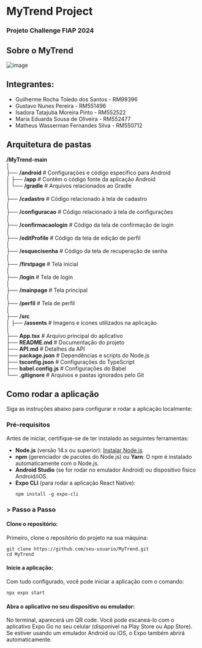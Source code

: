 # MyTrend Project
### Projeto Challenge FIAP 2024

## Sobre o MyTrend
![image](https://github.com/user-attachments/assets/78281615-9c2c-4315-968a-2356ce4881ed)


## Integrantes:
- Guilherme Rocha Toledo dos Santos - RM99396
- Gustavo Nunes Pereira - RM551496
- Isadora Tatajuba Moreira Pinto - RM552522
- Maria Eduarda Sousa de Oliveira - RM552477
- Matheus Wasserman Fernandes Silva - RM550712

## Arquitetura de pastas 

**/MyTrend-main**  
│  
├── **/android**                  # Configurações e código específico para Android  
│   ├── **/app**                  # Contém o código fonte da aplicação Android  
│   └── **/gradle**               # Arquivos relacionados ao Gradle  
│  
├── **/cadastro**                 # Código relacionado à tela de cadastro  
│  
├── **/configuracao**             # Código relacionado à tela de configurações  
│  
├── **/confirmacaologin**         # Código da tela de confirmação de login  
│  
├── **/editProfile**              # Código da tela de edição de perfil  
│  
├── **/esquecisenha**             # Código da tela de recuperação de senha  
│  
├── **/firstpage**                # Tela inicial  
│  
├── **/login**                    # Tela de login  
│  
├── **/mainpage**                 # Tela principal  
│  
├── **/perfil**                   # Tela de perfil  
│  
├── **/src**  
│   ├── **/assents**              # Imagens e ícones utilizados na aplicação  
│  
├── **App.tsx**                   # Arquivo principal do aplicativo  
├── **README.md**                 # Documentação do projeto  
├── **API.md**                    # Detalhes da API  
├── **package.json**              # Dependências e scripts do Node.js  
├── **tsconfig.json**             # Configurações do TypeScript  
├── **babel.config.js**           # Configurações do Babel  
└── **.gitignore**                # Arquivos e pastas ignorados pelo Git  

## Como rodar a aplicação
Siga as instruções abaixo para configurar e rodar a aplicação localmente:

### Pré-requisitos

Antes de iniciar, certifique-se de ter instalado as seguintes ferramentas:

- **Node.js** (versão 14.x ou superior): [Instalar Node.js](https://nodejs.org)
- **npm** (gerenciador de pacotes do Node.js) ou **Yarn**: O npm é instalado automaticamente com o Node.js.
- **Android Studio** (se for rodar no emulador Android) ou dispositivo físico Android/iOS.
- **Expo CLI** (para rodar a aplicação React Native):  
  ```
  npm install -g expo-cli
  ```

### >  Passo a Passo

#### Clone o repositório:

Primeiro, clone o repositório do projeto na sua máquina:

```
git clone https://github.com/seu-usuario/MyTrend.git
cd MyTrend
 ``` 

#### Inicie a aplicação:


Com tudo configurado, você pode iniciar a aplicação com o comando:

```
npx expo start
```

#### Abra o aplicativo no seu dispositivo ou emulador:

No terminal, aparecerá um QR code. Você pode escaneá-lo com o aplicativo Expo Go no seu celular (disponível na Play Store ou App Store).  
Se estiver usando um emulador Android ou iOS, o Expo também abrirá automaticamente.
